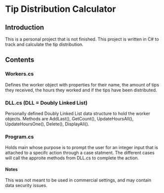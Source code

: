 # Tip Distribution Calculator
## Introduction
This is a personal project that is not finished. This project is written in C# to track and calculate the tip distribution.
## Contents
### Workers.cs 
Defines the worker object with properties for their name, the amount of tips they received, the hours they worked and if the tips have been distributed.
### DLL.cs (DLL = Doubly Linked List)
Personally defined Doubly Linked List data structure to hold the worker objects. Methods are AddLast(), GetCount(), UpdateHoursAll(), UpdateHoursOne(), Delete(), DisplayAll().
### Program.cs 
Holds main whose purpose is to prompt the user for an integer input that is attached to a specifc action through a case statment. The different cases will call the approite methods from DLL.cs to complete the action.
#### Notes 
This was not meant to be used in commercial settings, and may contain data security issues.
